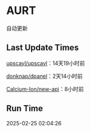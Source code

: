 # AURT

自动更新


## Last Update Times

[upscayl/upscayl](https://github.com/upscayl/upscayl)：14天19小时前

[donknap/dpanel](https://github.com/donknap/dpanel)：2天14小时前

[Calcium-Ion/new-api](https://github.com/Calcium-Ion/new-api)：8小时前


## Run Time
2025-02-25 02:04:26
